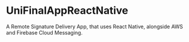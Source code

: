 # UniFinalAppReactNative

A Remote Signature Delivery App, that uses React Native, alongside AWS and Firebase Cloud Messaging.
